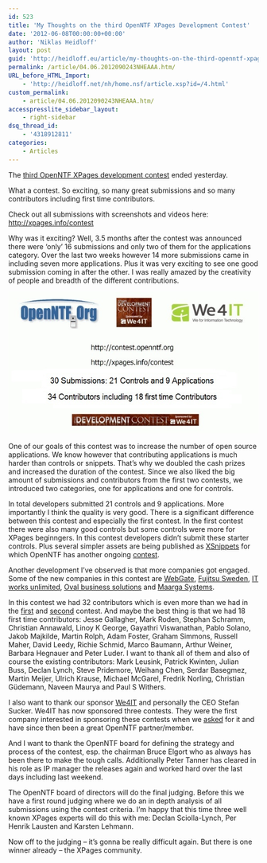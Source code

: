 ```yaml
---
id: 523
title: 'My Thoughts on the third OpenNTF XPages Development Contest'
date: '2012-06-08T00:00:00+00:00'
author: 'Niklas Heidloff'
layout: post
guid: 'http://heidloff.eu/article/my-thoughts-on-the-third-openntf-xpages-development-contest/'
permalink: /article/04.06.2012090243NHEAAA.htm/
URL_before_HTML_Import:
    - 'http://heidloff.net/nh/home.nsf/article.xsp?id=/4.html'
custom_permalink:
    - article/04.06.2012090243NHEAAA.htm/
accesspresslite_sidebar_layout:
    - right-sidebar
dsq_thread_id:
    - '4318912811'
categories:
    - Articles
---
```


 The [third OpenNTF XPages development contest](http://openntf.org/Internal/home.nsf/dx/Contest3) ended yesterday.

 What a contest. So exciting, so many great submissions and so many contributors including first time contributors.

 Check out all submissions with screenshots and videos here: <http://xpages.info/contest>

 Why was it exciting? Well, 3.5 months after the contest was announced there were ‘only’ 16 submissions and only two of them for the applications category. Over the last two weeks however 14 more submissions came in including seven more applications. Plus it was very exciting to see one good submission coming in after the other. I was really amazed by the creativity of people and breadth of the different contributions.

![image](/assets/img/2012/06/ThirdContest.jpg)

 One of our goals of this contest was to increase the number of open source applications. We know however that contributing applications is much harder than controls or snippets. That’s why we doubled the cash prizes and increased the duration of the contest. Since we also liked the big amount of submissions and contributors from the first two contests, we introduced two categories, one for applications and one for controls.

 In total developers submitted 21 controls and 9 applications. More importantly I think the quality is very good. There is a significant difference between this contest and especially the first contest. In the first contest there were also many good controls but some controls were more for XPages beginngers. In this contest developers didn’t submit these starter controls. Plus several simpler assets are being published as [XSnippets](http://openntf.org/xsnippets) for which OpenNTF has another ongoing [contest](http://www.openntf.org/blogs/openntf.nsf/d6plinks/NHEF-8TF9YU).

 Another development I’ve observed is that more companies got engaged. Some of the new companies in this contest are [WebGate](http://www.webgate.biz/WGC/web.nsf/content/about), [Fujitsu Sweden](http://www.fujitsu.com/se/), [IT works unlimited](http://www.itwu.de/index.html), [Oval business solutions](http://www.ovalbusinesssolutions.co.uk/about-us/) and [Maarga Systems](http://www.maargasystems.com/).

 In this contest we had 32 contributors which is even more than we had in the [first](http://heidloff.net/nh/home.nsf/dx/08222011023118AMNHE9NM.htm) and [second](http://heidloff.net/nh/home.nsf/dx/12052011082506AMNHEHR9.htm) contest. And maybe the best thing is that we had 18 first time contributors: Jesse Gallagher, Mark Roden, Stephan Schramm, Christian Annawald, Linoy K George, Gayathri Viswanathan, Pablo Solano, Jakob Majkilde, Martin Rolph, Adam Foster, Graham Simmons, Russell Maher, David Leedy, Richie Schmid, Marco Baumann, Arthur Weiner, Barbara Hegnauer and Peter Luder. I want to thank all of them and also of course the existing contributors: Mark Leusink, Patrick Kwinten, Julian Buss, Declan Lynch, Steve Pridemore, Weihang Chen, Serdar Basegmez, Martin Meijer, Ulrich Krause, Michael McGarel, Fredrik Norling, Christian Güdemann, Naveen Maurya and Paul S Withers.

 I also want to thank our sponsor [We4IT](http://www.we4it.com/) and personally the CEO Stefan Sucker. We4IT has now sponsored three contests. They were the first company interested in sponsoring these contests when we [asked](http://www.openntf.org/blogs/openntf.nsf/d6plinks/BELT-8FFNJ9) for it and have since then been a great OpenNTF partner/member.

 And I want to thank the OpenNTF board for defining the strategy and process of the contest, esp. the chairman Bruce Elgort who as always has been there to make the tough calls. Additionally Peter Tanner has cleared in his role as IP manager the releases again and worked hard over the last days including last weekend.

 The OpenNTF board of directors will do the final judging. Before this we have a first round judging where we do an in depth analysis of all submissions using the contest criteria. I’m happy that this time three well known XPages experts will do this with me: Declan Sciolla-Lynch, Per Henrik Lausten and Karsten Lehmann.

 Now off to the judging – it’s gonna be really difficult again. But there is one winner already – the XPages community.